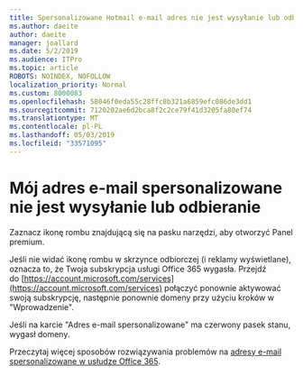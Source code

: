 ```yaml
---
title: Spersonalizowane Hotmail e-mail adres nie jest wysyłanie lub odbieranie
ms.author: daeite
author: daeite
manager: joallard
ms.date: 5/2/2019
ms.audience: ITPro
ms.topic: article
ROBOTS: NOINDEX, NOFOLLOW
localization_priority: Normal
ms.custom: 8000083
ms.openlocfilehash: 58046f0eda55c28ffc8b321a6859efc086de3dd1
ms.sourcegitcommit: 7120202ae6d2bca8f2c2ce79f41d3205fa80ef74
ms.translationtype: MT
ms.contentlocale: pl-PL
ms.lasthandoff: 05/03/2019
ms.locfileid: "33571095"
---
```

# <a name="my-personalized-email-address-isnt-sending-or-receiving"></a>Mój adres e-mail spersonalizowane nie jest wysyłanie lub odbieranie

Zaznacz ikonę rombu znajdującą się na pasku narzędzi, aby otworzyć Panel premium.

Jeśli nie widać ikonę rombu w skrzynce odbiorczej (i reklamy wyświetlane), oznacza to, że Twoja subskrypcja usługi Office 365 wygasła. Przejdź do [https://account.microsoft.com/services](https://account.microsoft.com/services) połączyć ponownie aktywować swoją subskrypcję, następnie ponownie domeny przy użyciu kroków w "Wprowadzenie".

Jeśli na karcie "Adres e-mail spersonalizowane" ma czerwony pasek stanu, wygasł domeny.

Przeczytaj więcej sposobów rozwiązywania problemów na [adresy e-mail spersonalizowane w usłudze Office 365](https://support.office.com/article/75416a58-b225-4c02-8c07-8979403b427b).